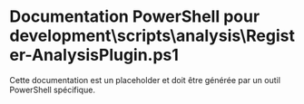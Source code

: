 # Documentation PowerShell pour development\scripts\analysis\Register-AnalysisPlugin.ps1

Cette documentation est un placeholder et doit être générée par un outil PowerShell spécifique.

